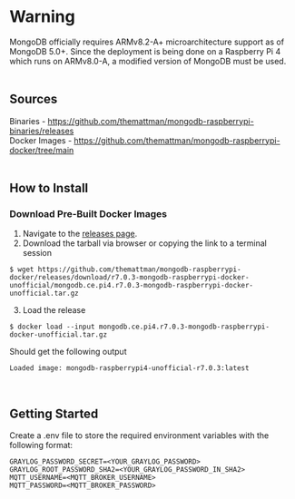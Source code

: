 # Warning
MongoDB officially requires ARMv8.2-A+ microarchitecture support as of MongoDB 5.0+.
Since the deployment is being done on a Raspberry Pi 4 which runs on ARMv8.0-A, a modified version of MongoDB must be used.  
<br>

## Sources
Binaries - https://github.com/themattman/mongodb-raspberrypi-binaries/releases  
Docker Images - https://github.com/themattman/mongodb-raspberrypi-docker/tree/main  
<br>

## How to Install
### Download Pre-Built Docker Images
1. Navigate to the [releases page](https://github.com/themattman/mongodb-raspberrypi-docker/releases).
2. Download the tarball via browser or copying the link to a terminal session
```
$ wget https://github.com/themattman/mongodb-raspberrypi-docker/releases/download/r7.0.3-mongodb-raspberrypi-docker-unofficial/mongodb.ce.pi4.r7.0.3-mongodb-raspberrypi-docker-unofficial.tar.gz
```
3. Load the release
```
$ docker load --input mongodb.ce.pi4.r7.0.3-mongodb-raspberrypi-docker-unofficial.tar.gz
```
Should get the following output
```
Loaded image: mongodb-raspberrypi4-unofficial-r7.0.3:latest
```
<br>

## Getting Started
Create a .env file to store the required environment variables with the following format:

```
GRAYLOG_PASSWORD_SECRET=<YOUR_GRAYLOG_PASSWORD>
GRAYLOG_ROOT_PASSWORD_SHA2=<YOUR_GRAYLOG_PASSWORD_IN_SHA2>
MQTT_USERNAME=<MQTT_BROKER_USERNAME>
MQTT_PASSWORD=<MQTT_BROKER_PASSWORD>
```
